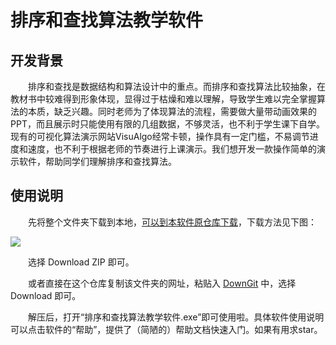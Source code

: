# 排序和查找算法教学软件

## 开发背景

&emsp;&emsp;排序和查找是数据结构和算法设计中的重点。而排序和查找算法比较抽象，在教材书中较难得到形象体现，显得过于枯燥和难以理解，导致学生难以完全掌握算法的本质，缺乏兴趣。同时老师为了体现算法的流程，需要做大量带动画效果的PPT，而且展示时只能使用有限的几组数据，不够灵活，也不利于学生课下自学。现有的可视化算法演示网站VisuAlgo经常卡顿，操作具有一定门槛，不易调节进度和速度，也不利于根据老师的节奏进行上课演示。我们想开发一款操作简单的演示软件，帮助同学们理解排序和查找算法。

## 使用说明

&emsp;&emsp;先将整个文件夹下载到本地，[可以到本软件原仓库下载](https://github.com/ailanxier/Visual-Sorting-Searching-Algorithm)，下载方法见下图：

![](https://images.cnblogs.com/cnblogs_com/ailanxier/1964648/o_210421053204image_10.png)

&emsp;&emsp;选择 Download ZIP 即可。

  或者直接在这个仓库复制该文件夹的网址，粘贴入 [DownGit](https://minhaskamal.github.io/DownGit/#/home) 中，选择 Download 即可。

  解压后，打开“排序和查找算法教学软件.exe”即可使用啦。具体软件使用说明可以点击软件的“帮助”，提供了（简陋的）帮助文档快速入门。如果有用求star。





